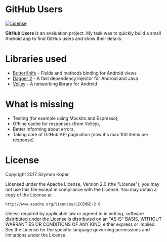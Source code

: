 # GitHub Users

[![License](https://img.shields.io/badge/License-Apache%202.0-blue.svg)](https://opensource.org/licenses/Apache-2.0)


**GitHub Users** is an evaluation project. My task was to quickly build a small Android app to find GitHub users and show their details.


# Libraries used

* [ButterKnife](https://github.com/JakeWharton/butterknife) - Fields and methods binding for Android views
* [Dagger 2](https://github.com/google/dagger) - A fast dependency injector for Android and Java
* [Volley](https://github.com/google/volley) -  A networking library for Android


# What is missing

 - Testing (for example using Mockito and Espresso),
 - Offline cache for responses (from Volley),
 - Better informing about errors,
 - Taking care of GitHub API pagination (now it's max 100 items per response)


# License

Copyright 2017 Szymon Koper

Licensed under the Apache License, Version 2.0 (the "License");
you may not use this file except in compliance with the License.
You may obtain a copy of the License at

    http://www.apache.org/licenses/LICENSE-2.0

Unless required by applicable law or agreed to in writing, software
distributed under the License is distributed on an "AS IS" BASIS,
WITHOUT WARRANTIES OR CONDITIONS OF ANY KIND, either express or implied.
See the License for the specific language governing permissions and
limitations under the License.

